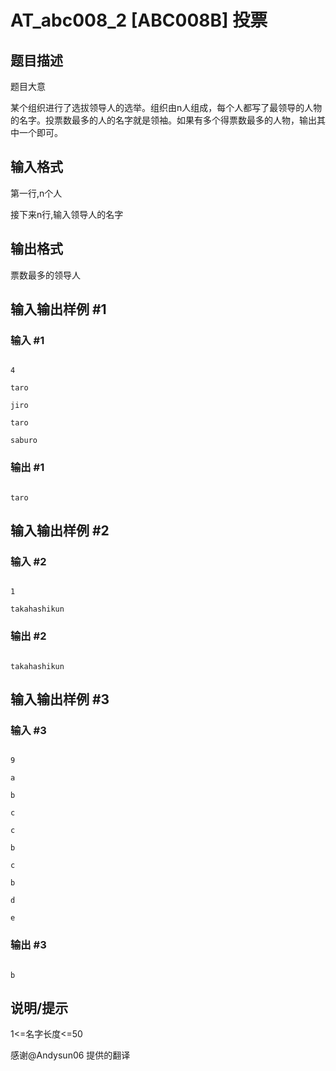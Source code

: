 # AT_abc008_2 [ABC008B] 投票

## 题目描述

题目大意
某个组织进行了选拔领导人的选举。组织由n人组成，每个人都写了最领导的人物的名字。投票数最多的人的名字就是领袖。如果有多个得票数最多的人物，输出其中一个即可。

## 输入格式

第一行,n个人
接下来n行,输入领导人的名字

## 输出格式

票数最多的领导人

## 输入输出样例 #1

### 输入 #1

```
4
taro
jiro
taro
saburo
```

### 输出 #1

```
taro
```

## 输入输出样例 #2

### 输入 #2

```
1
takahashikun
```

### 输出 #2

```
takahashikun
```

## 输入输出样例 #3

### 输入 #3

```
9
a
b
c
c
b
c
b
d
e
```

### 输出 #3

```
b
```

## 说明/提示

1<=名字长度<=50


感谢@Andysun06  提供的翻译